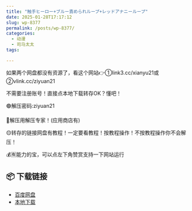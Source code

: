 ```yaml
---
title: "触手ヒーロー+ブルー責められループ+レッドアナニーループ"
date: 2025-01-28T17:17:12
slug: wp-8377
permalink: /posts/wp-8377/
categories:
  - 动漫
  - 司马太太
tags:

---
```


如果两个网盘都没有资源了，看这个网站👉①link3.cc/xianyu21或②vlink.cc/ziyuan21

不需要注册账号！直接点本地下载转存OK？懂吧！

🟢解压密码:ziyuan21

🔵解压用解压专家！(应用商店有)

🟡转存的链接网盘有教程！一定要看教程！按教程操作！不按教程操作你不会解压！

💰🈶能力的宝，可以点左下角赞赏支持一下网站运行

## 📦 下载链接
- [百度网盘](https://blziyuan21.com/pay-download/8377?key=7ba4bdf8fa&down_id=0)
- [本地下载](https://blziyuan21.com/pay-download/8377?key=7ba4bdf8fa&down_id=1)

